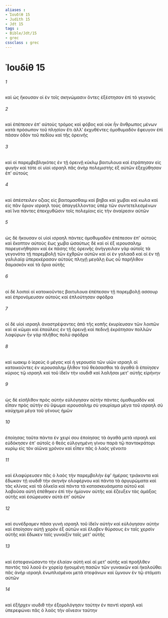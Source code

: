 ```yaml
---
aliases : 
- Ἰουδίθ 15
- Judith 15
- Jdt 15
tags : 
- Bible/Jdt/15
- grec
cssclass : grec
---
```


# Ἰουδίθ 15

###### 1
καὶ ὡς ἤκουσαν οἱ ἐν τοῖς σκηνώμασιν ὄντες ἐξέστησαν ἐπὶ τὸ γεγονός
###### 2
καὶ ἐπέπεσεν ἐπ' αὐτοὺς τρόμος καὶ φόβος καὶ οὐκ ἦν ἄνθρωπος μένων κατὰ πρόσωπον τοῦ πλησίον ἔτι ἀλλ' ἐκχυθέντες ὁμοθυμαδὸν ἔφευγον ἐπὶ πᾶσαν ὁδὸν τοῦ πεδίου καὶ τῆς ὀρεινῆς
###### 3
καὶ οἱ παρεμβεβληκότες ἐν τῇ ὀρεινῇ κύκλῳ βαιτυλουα καὶ ἐτράπησαν εἰς φυγήν καὶ τότε οἱ υἱοὶ ισραηλ πᾶς ἀνὴρ πολεμιστὴς ἐξ αὐτῶν ἐξεχύθησαν ἐπ' αὐτούς
###### 4
καὶ ἀπέστειλεν οζιας εἰς βαιτομασθαιμ καὶ βηβαι καὶ χωβαι καὶ κωλα καὶ εἰς πᾶν ὅριον ισραηλ τοὺς ἀπαγγέλλοντας ὑπὲρ τῶν συντετελεσμένων καὶ ἵνα πάντες ἐπεκχυθῶσιν τοῖς πολεμίοις εἰς τὴν ἀναίρεσιν αὐτῶν
###### 5
ὡς δὲ ἤκουσαν οἱ υἱοὶ ισραηλ πάντες ὁμοθυμαδὸν ἐπέπεσον ἐπ' αὐτοὺς καὶ ἔκοπτον αὐτοὺς ἕως χωβα ὡσαύτως δὲ καὶ οἱ ἐξ ιερουσαλημ παρεγενήθησαν καὶ ἐκ πάσης τῆς ὀρεινῆς ἀνήγγειλαν γὰρ αὐτοῖς τὰ γεγονότα τῇ παρεμβολῇ τῶν ἐχθρῶν αὐτῶν καὶ οἱ ἐν γαλααδ καὶ οἱ ἐν τῇ γαλιλαίᾳ ὑπερεκέρασαν αὐτοὺς πληγῇ μεγάλῃ ἕως οὗ παρῆλθον δαμασκὸν καὶ τὰ ὅρια αὐτῆς
###### 6
οἱ δὲ λοιποὶ οἱ κατοικοῦντες βαιτυλουα ἐπέπεσαν τῇ παρεμβολῇ ασσουρ καὶ ἐπρονόμευσαν αὐτοὺς καὶ ἐπλούτησαν σφόδρα
###### 7
οἱ δὲ υἱοὶ ισραηλ ἀναστρέψαντες ἀπὸ τῆς κοπῆς ἐκυρίευσαν τῶν λοιπῶν καὶ αἱ κῶμαι καὶ ἐπαύλεις ἐν τῇ ὀρεινῇ καὶ πεδινῇ ἐκράτησαν πολλῶν λαφύρων ἦν γὰρ πλῆθος πολὺ σφόδρα
###### 8
καὶ ιωακιμ ὁ ἱερεὺς ὁ μέγας καὶ ἡ γερουσία τῶν υἱῶν ισραηλ οἱ κατοικοῦντες ἐν ιερουσαλημ ἦλθον τοῦ θεάσασθαι τὰ ἀγαθά ἃ ἐποίησεν κύριος τῷ ισραηλ καὶ τοῦ ἰδεῖν τὴν ιουδιθ καὶ λαλῆσαι μετ' αὐτῆς εἰρήνην
###### 9
ὡς δὲ εἰσῆλθον πρὸς αὐτήν εὐλόγησαν αὐτὴν πάντες ὁμοθυμαδὸν καὶ εἶπαν πρὸς αὐτήν σὺ ὕψωμα ιερουσαλημ σὺ γαυρίαμα μέγα τοῦ ισραηλ σὺ καύχημα μέγα τοῦ γένους ἡμῶν
###### 10
ἐποίησας ταῦτα πάντα ἐν χειρί σου ἐποίησας τὰ ἀγαθὰ μετὰ ισραηλ καὶ εὐδόκησεν ἐπ' αὐτοῖς ὁ θεός εὐλογημένη γίνου παρὰ τῷ παντοκράτορι κυρίῳ εἰς τὸν αἰῶνα χρόνον καὶ εἶπεν πᾶς ὁ λαός γένοιτο
###### 11
καὶ ἐλαφύρευσεν πᾶς ὁ λαὸς τὴν παρεμβολὴν ἐφ' ἡμέρας τριάκοντα καὶ ἔδωκαν τῇ ιουδιθ τὴν σκηνὴν ολοφέρνου καὶ πάντα τὰ ἀργυρώματα καὶ τὰς κλίνας καὶ τὰ ὁλκεῖα καὶ πάντα τὰ κατασκευάσματα αὐτοῦ καὶ λαβοῦσα αὐτὴ ἐπέθηκεν ἐπὶ τὴν ἡμίονον αὐτῆς καὶ ἔζευξεν τὰς ἁμάξας αὐτῆς καὶ ἐσώρευσεν αὐτὰ ἐπ' αὐτῶν
###### 12
καὶ συνέδραμεν πᾶσα γυνὴ ισραηλ τοῦ ἰδεῖν αὐτὴν καὶ εὐλόγησαν αὐτὴν καὶ ἐποίησαν αὐτῇ χορὸν ἐξ αὐτῶν καὶ ἔλαβεν θύρσους ἐν ταῖς χερσὶν αὐτῆς καὶ ἔδωκεν ταῖς γυναιξὶν ταῖς μετ' αὐτῆς
###### 13
καὶ ἐστεφανώσαντο τὴν ἐλαίαν αὐτὴ καὶ αἱ μετ' αὐτῆς καὶ προῆλθεν παντὸς τοῦ λαοῦ ἐν χορείᾳ ἡγουμένη πασῶν τῶν γυναικῶν καὶ ἠκολούθει πᾶς ἀνὴρ ισραηλ ἐνωπλισμένοι μετὰ στεφάνων καὶ ὕμνουν ἐν τῷ στόματι αὐτῶν
###### 14
καὶ ἐξῆρχεν ιουδιθ τὴν ἐξομολόγησιν ταύτην ἐν παντὶ ισραηλ καὶ ὑπερεφώνει πᾶς ὁ λαὸς τὴν αἴνεσιν ταύτην
